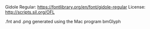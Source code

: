 Gidole Regular: https://fontlibrary.org/en/font/gidole-regular
License: http://scripts.sil.org/OFL

.fnt and .png generated using the Mac program bmGlyph
